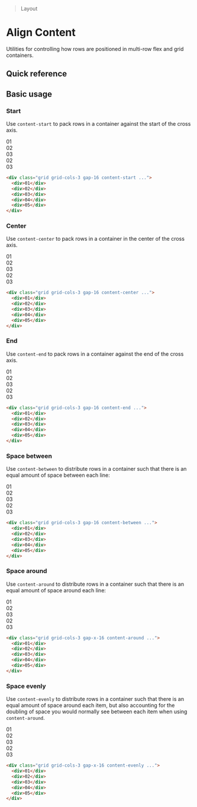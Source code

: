 <script setup>
const exampleClasses = 'p-24 rounded font-ex flex items-center justify-center'
</script>

> Layout

# Align Content
Utilities for controlling how rows are positioned in multi-row flex and grid containers.

## Quick reference

## Basic usage
### Start
Use `content-start` to pack rows in a container against the start of the cross axis.

<container>
  <box striped class="grid grid-cols-3 gap-16 pb-64 content-start" fg-color="var(--tw-purple-fg)" bg-color="var(--tw-purple-bg)">
    <div class="bg-purple-500" :class="exampleClasses">01</div>
    <div class="bg-purple-500" :class="exampleClasses">02</div>
    <div class="bg-purple-500" :class="exampleClasses">03</div>
    <div class="bg-purple-500" :class="exampleClasses">02</div>
    <div class="bg-purple-500" :class="exampleClasses">03</div>
  </box>
</container>

```html
<div class="grid grid-cols-3 gap-16 content-start ...">
  <div>01</div>
  <div>02</div>
  <div>03</div>
  <div>04</div>
  <div>05</div>
</div>
```

### Center
Use `content-center` to pack rows in a container in the center of the cross axis.

<container>
  <box striped class="grid grid-cols-3 gap-16 py-32 content-center" fg-color="var(--tw-blue-fg)" bg-color="var(--tw-blue-bg)">
    <div class="bg-blue-500" :class="exampleClasses">01</div>
    <div class="bg-blue-500" :class="exampleClasses">02</div>
    <div class="bg-blue-500" :class="exampleClasses">03</div>
    <div class="bg-blue-500" :class="exampleClasses">02</div>
    <div class="bg-blue-500" :class="exampleClasses">03</div>
  </box>
</container>

```html
<div class="grid grid-cols-3 gap-16 content-center ...">
  <div>01</div>
  <div>02</div>
  <div>03</div>
  <div>04</div>
  <div>05</div>
</div>
```

### End
Use `content-end` to pack rows in a container against the end of the cross axis.

<container>
  <box striped class="grid grid-cols-3 gap-16 pt-64 content-start" fg-color="var(--tw-pink-fg)" bg-color="var(--tw-pink-bg)">
    <div class="bg-pink-500" :class="exampleClasses">01</div>
    <div class="bg-pink-500" :class="exampleClasses">02</div>
    <div class="bg-pink-500" :class="exampleClasses">03</div>
    <div class="bg-pink-500" :class="exampleClasses">02</div>
    <div class="bg-pink-500" :class="exampleClasses">03</div>
  </box>
</container>

```html
<div class="grid grid-cols-3 gap-16 content-end ...">
  <div>01</div>
  <div>02</div>
  <div>03</div>
  <div>04</div>
  <div>05</div>
</div>
```

### Space between
Use `content-between` to distribute rows in a container such that there is an equal amount of space between each line:

<container>
  <box striped class="grid grid-cols-3 gap-16 content-start" fg-color="var(--tw-violet-fg)" bg-color="var(--tw-violet-bg)">
    <div class="bg-violet-500 mb-64" :class="exampleClasses">01</div>
    <div class="bg-violet-500 mb-64" :class="exampleClasses">02</div>
    <div class="bg-violet-500 mb-64" :class="exampleClasses">03</div>
    <div class="bg-violet-500" :class="exampleClasses">02</div>
    <div class="bg-violet-500" :class="exampleClasses">03</div>
  </box>
</container>

```html
<div class="grid grid-cols-3 gap-16 content-between ...">
  <div>01</div>
  <div>02</div>
  <div>03</div>
  <div>04</div>
  <div>05</div>
</div>
```

### Space around
Use `content-around` to distribute rows in a container such that there is an equal amount of space around each line:

<container>
  <box striped class="grid grid-cols-3 gap-x-16 content-start" fg-color="var(--tw-cyan-fg)" bg-color="var(--tw-cyan-bg)">
    <div class="bg-cyan-500 my-32" :class="exampleClasses">01</div>
    <div class="bg-cyan-500 my-32" :class="exampleClasses">02</div>
    <div class="bg-cyan-500 my-32" :class="exampleClasses">03</div>
    <div class="bg-cyan-500 my-32" :class="exampleClasses">02</div>
    <div class="bg-cyan-500 my-32" :class="exampleClasses">03</div>
  </box>
</container>

```html
<div class="grid grid-cols-3 gap-x-16 content-around ...">
  <div>01</div>
  <div>02</div>
  <div>03</div>
  <div>04</div>
  <div>05</div>
</div>
```

### Space evenly
Use `content-evenly` to distribute rows in a container such that there is an equal amount of space around each item, but also accounting for the doubling of space you would normally see between each item when using `content-around`.

<container>
  <box striped class="grid grid-cols-3 gap-x-16 content-start" fg-color="var(--tw-indigo-fg)" bg-color="var(--tw-indigo-bg)">
    <div class="bg-indigo-500 my-24" :class="exampleClasses">01</div>
    <div class="bg-indigo-500 my-24" :class="exampleClasses">02</div>
    <div class="bg-indigo-500 my-24" :class="exampleClasses">03</div>
    <div class="bg-indigo-500 mb-24" :class="exampleClasses">02</div>
    <div class="bg-indigo-500 mb-24" :class="exampleClasses">03</div>
  </box>
</container>

```html
<div class="grid grid-cols-3 gap-x-16 content-evenly ...">
  <div>01</div>
  <div>02</div>
  <div>03</div>
  <div>04</div>
  <div>05</div>
</div>
```


